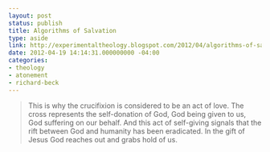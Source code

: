 ```yaml
---
layout: post
status: publish
title: Algorithms of Salvation
type: aside
link: http://experimentaltheology.blogspot.com/2012/04/algorithms-of-salvation.html
date: 2012-04-19 14:14:31.000000000 -04:00
categories:
- theology
- atonement
- richard-beck
---
```

> This is why the crucifixion is considered to be an act of love. The cross represents the self-donation of God, God being given to us, God suffering on our behalf. And this act of self-giving signals that the rift between God and humanity has been eradicated. In the gift of Jesus God reaches out and grabs hold of us.